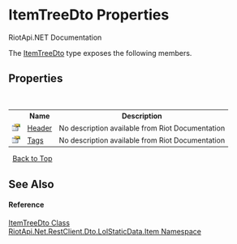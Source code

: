 # ItemTreeDto Properties
RiotApi.NET Documentation 

The <a href="5c6dd399-245d-ba30-a2ab-fbe753bcd8e8">ItemTreeDto</a> type exposes the following members.


## Properties
&nbsp;<table><tr><th></th><th>Name</th><th>Description</th></tr><tr><td>![Public property](media/pubproperty.gif "Public property")</td><td><a href="d37b793c-71ec-668a-da2f-035297e3ce1a">Header</a></td><td>
No description available from Riot Documentation</td></tr><tr><td>![Public property](media/pubproperty.gif "Public property")</td><td><a href="0eefa4b2-cc0d-57fd-9f31-79bd4ecaf721">Tags</a></td><td>
No description available from Riot Documentation</td></tr></table>&nbsp;
<a href="#itemtreedto-properties">Back to Top</a>

## See Also


#### Reference
<a href="5c6dd399-245d-ba30-a2ab-fbe753bcd8e8">ItemTreeDto Class</a><br /><a href="de48fbe3-5d1d-7329-f603-32d1973b0313">RiotApi.Net.RestClient.Dto.LolStaticData.Item Namespace</a><br />